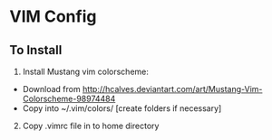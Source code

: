 VIM Config
=====

To Install
-----
1. Install Mustang vim colorscheme:
  - Download from http://hcalves.deviantart.com/art/Mustang-Vim-Colorscheme-98974484
  - Copy into ~/.vim/colors/ [create folders if necessary]
2. Copy .vimrc file in to home directory

